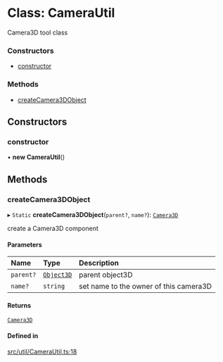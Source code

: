# Class: CameraUtil

Camera3D tool class

### Constructors

- [constructor](CameraUtil.md#constructor)

### Methods

- [createCamera3DObject](CameraUtil.md#createcamera3dobject)

## Constructors

### constructor

• **new CameraUtil**()

## Methods

### createCamera3DObject

▸ `Static` **createCamera3DObject**(`parent?`, `name?`): [`Camera3D`](Camera3D.md)

create a Camera3D component

#### Parameters

| Name | Type | Description |
| :------ | :------ | :------ |
| `parent?` | [`Object3D`](Object3D.md) | parent object3D |
| `name?` | `string` | set name to the owner of this camera3D |

#### Returns

[`Camera3D`](Camera3D.md)

#### Defined in

[src/util/CameraUtil.ts:18](https://github.com/Orillusion/orillusion/blob/main/src/util/CameraUtil.ts#L18)
